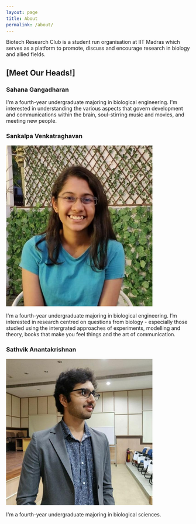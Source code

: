 ```yaml
---
layout: page
title: About
permalink: /about/
---
```


Biotech Research Club is a student run organisation at IIT Madras which serves as a platform to promote, discuss and encourage research in biology and allied fields. 

## [Meet Our Heads!]

### Sahana Gangadharan 
I'm a fourth-year undergraduate majoring in biological engineering. I'm interested in understanding the various aspects that govern development and communications within the brain, soul-stirring music and movies, and meeting new people.
  
### Sankalpa Venkatraghavan 
<img src = "../images/Sankalpa.jpg" width = "400">

I'm a fourth-year undergraduate majoring in biological engineering. I’m interested in research centred on questions from biology - especially those studied using the intergrated approaches of experiments, modelling and theory, books that make you feel things and the art of communication. 

### Sathvik Anantakrishnan
<img src = "../images/Sathvik.jpg" width = "400">

I'm a fourth-year undergraduate majoring in biological sciences.




